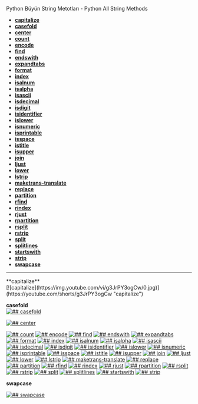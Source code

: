 Python Büyün String Metotları - Python All String Methods
- <a href="#capitalize">**capitalize**</a>
- <a href="#casefold">**casefold**</a>
- <a href="#center">**center**</a>
- <a href="#count">**count**</a>
- <a href="#encode">**encode**</a>
- <a href="#find">**find**</a>
- <a href="#endswith">**endswith**</a>
- <a href="#expandtabs">**expandtabs**</a>
- <a href="#format">**format**</a>
- <a href="#index">**index**</a>
- <a href="#isalnum">**isalnum**</a>
- <a href="#isalpha">**isalpha**</a>
- <a href="#isascii">**isascii**</a>
- <a href="#isdecimal">**isdecimal**</a>
- <a href="#isdigit">**isdigit**</a>
- <a href="#isidentifier">**isidentifier**</a>
- <a href="#islower">**islower**</a>
- <a href="#isnumeric">**isnumeric**</a>
- <a href="#isprintable">**isprintable**</a>
- <a href="#isspace">**isspace**</a>
- <a href="#istitle">**istitle**</a>
- <a href="#isupper">**isupper**</a>
- <a href="#join">**join**</a>
- <a href="#ljust">**ljust**</a>
- <a href="#lower">**lower**</a>
- <a href="#lstrip">**lstrip**</a>
- <a href="#maketrans-translate">**maketrans-translate**</a>
- <a href="#replace">**replace**</a>
- <a href="#partition">**partition**</a>
- <a href="#rfind">**rfind**</a>
- <a href="#rindex">**rindex**</a>
- <a href="#rjust">**rjust**</a>
- <a href="#rpartition">**rpartition**</a>
- <a href="#rsplit">**rsplit**</a>
- <a href="#rstrip">**rstrip**</a>
- <a href="#split">**split**</a>
- <a href="#splitlines">**splitlines**</a>
- <a href="#startswith">**startswith**</a>
- <a href="#strip">**strip**</a>
- <a href="#swapcase">**swapcase**</a>

<hr>
<span id = "capitalize">**capitalize**</span><br>
[![capitalize](https://img.youtube.com/vi/g3JrPY3ogCw/0.jpg)](https://youtube.com/shorts/g3JrPY3ogCw "capitalize")

<span id = "casefold">**casefold**</span><br>
[![## casefold](https://img.youtube.com/vi/Q2HslIP03pk/0.jpg)](https://youtube.com/shorts/Q2HslIP03pk "casefold")

[![## center](https://img.youtube.com/vi/1fJgV2g4npU/0.jpg)](https://youtube.com/shorts/1fJgV2g4npU "center")

[![## count](https://img.youtube.com/vi/intW7LeBVLw/0.jpg)](https://youtube.com/shorts/intW7LeBVLw "count")
[![## encode](https://img.youtube.com/vi/IgCqZhqUvaQ/0.jpg)](https://youtube.com/shorts/IgCqZhqUvaQ "encode")
[![## find](https://img.youtube.com/vi/RNMoIcRAUu4/0.jpg)](https://youtube.com/shorts/RNMoIcRAUu4 "find")
[![## endswith](https://img.youtube.com/vi/2dKG7jLtthE/0.jpg)](https://youtube.com/shorts/2dKG7jLtthE "endswith")
[![## expandtabs](https://img.youtube.com/vi/jAqfG2K-UpE/0.jpg)](https://youtube.com/shorts/jAqfG2K-UpE "expandtabs")
[![## format](https://img.youtube.com/vi/q6gPgi4BExg/0.jpg)](https://youtube.com/shorts/q6gPgi4BExg "format")
[![## index](https://img.youtube.com/vi/-k4f_dwbyGQ/0.jpg)](https://youtube.com/shorts/-k4f_dwbyGQ "index")
[![## isalnum](https://img.youtube.com/vi/Qtc7J01EwMI/0.jpg)](https://youtube.com/shorts/Qtc7J01EwMI "isalnum")
[![## isalpha](https://img.youtube.com/vi/bPQFNwlWRvg/0.jpg)](https://youtube.com/shorts/bPQFNwlWRvg "isalpha")
[![## isascii](https://img.youtube.com/vi/0O5FCm3FiTw/0.jpg)](https://youtube.com/shorts/0O5FCm3FiTw "isascii")
[![## isdecimal](https://img.youtube.com/vi/7SqyFEdcWKs/0.jpg)](https://youtube.com/shorts/7SqyFEdcWKs "isdecimal")
[![## isdigit](https://img.youtube.com/vi/tbOOSu_I_TI/0.jpg)](https://youtube.com/shorts/tbOOSu_I_TI "isdigit")
[![## isidentifier](https://img.youtube.com/vi/yQbHjZAyjpw/0.jpg)](https://youtube.com/shorts/yQbHjZAyjpw "isidentifier")
[![## islower](https://img.youtube.com/vi/gV053lQpmfs/0.jpg)](https://youtube.com/shorts/gV053lQpmfs "islower")
[![## isnumeric](https://img.youtube.com/vi//0.jpg)](https://youtube.com/shorts/ "isnumeric")
[![## isprintable](https://img.youtube.com/vi/lsL0DpwwB0M/0.jpg)](https://youtube.com/shorts/lsL0DpwwB0M "isprintable")
[![## isspace](https://img.youtube.com/vi//0.jpg)](https://youtube.com/shorts/ "isspace")
[![## istitle](https://img.youtube.com/vi/q-8RstSK3fU/0.jpg)](https://youtube.com/shorts/q-8RstSK3fU "istitle")
[![## isupper](https://img.youtube.com/vi/9lKT1qOs4wY/0.jpg)](https://youtube.com/shorts/9lKT1qOs4wY "isupper")
[![## join](https://img.youtube.com/vi/0Rk4oeXDvCo/0.jpg)](https://youtube.com/shorts/0Rk4oeXDvCo "join")
[![## ljust](https://img.youtube.com/vi/o8fnIx3Vr9A/0.jpg)](https://youtube.com/shorts/o8fnIx3Vr9A "ljust")
[![## lower](https://img.youtube.com/vi/xolCoYpGtaY/0.jpg)](https://youtube.com/shorts/xolCoYpGtaY "lower")
[![## lstrip](https://img.youtube.com/vi//0.jpg)](https://youtube.com/shorts/ "lstrip")
[![## maketrans-translate](https://img.youtube.com/vi/uHsb4Cl7x-U/0.jpg)](https://youtube.com/shorts/uHsb4Cl7x-U "maketrans-translate")
[![## replace](https://img.youtube.com/vi/xZ8_f_0RYg4/0.jpg)](https://youtube.com/shorts/xZ8_f_0RYg4 "replace")
[![## partition](https://img.youtube.com/vi/xjPiRYaxopg/0.jpg)](https://youtube.com/shorts/xjPiRYaxopg "partition")
[![## rfind](https://img.youtube.com/vi/T2X7H4xk9cY/0.jpg)](https://youtube.com/shorts/T2X7H4xk9cY "rfind")
[![## rindex](https://img.youtube.com/vi/p7q974kGe20/0.jpg)](https://youtube.com/shorts/p7q974kGe20 "rindex")
[![## rjust](https://img.youtube.com/vi/EpSie-CaGno/0.jpg)](https://youtube.com/shorts/EpSie-CaGno "rjust")
[![## rpartition](https://img.youtube.com/vi/tghTCwsNu6w/0.jpg)](https://youtube.com/shorts/tghTCwsNu6w "rpartition")
[![## rsplit](https://img.youtube.com/vi/FejTINNwpVk/0.jpg)](https://youtube.com/shorts/FejTINNwpVk "rsplit")
[![## rstrip](https://img.youtube.com/vi/czKJ2TJqhGg/0.jpg)](https://youtube.com/shorts/czKJ2TJqhGg "rstrip")
[![## split](https://img.youtube.com/vi/pbx3kzqplx0/0.jpg)](https://youtube.com/shorts/pbx3kzqplx0 "split")
[![## splitlines](https://img.youtube.com/vi/qWjlhEIknB4/0.jpg)](https://youtube.com/shorts/qWjlhEIknB4 "splitlines")
[![## startswith](https://img.youtube.com/vi/6tR3RDENYYI/0.jpg)](https://youtube.com/shorts/6tR3RDENYYI "startswith")
[![## strip](https://img.youtube.com/vi/dYF0XjR9yf8/0.jpg)](https://youtube.com/shorts/dYF0XjR9yf8 "strip")

<span id = "swapcase">**swapcase**</span>

[![## swapcase](https://img.youtube.com/vi/Fc27Nu45WaA/0.jpg)](https://youtube.com/shorts/Fc27Nu45WaA "swapcase")


